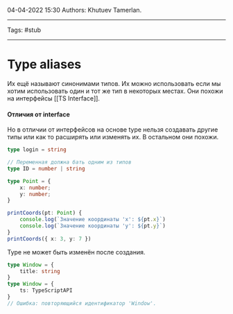 04-04-2022
15:30
Authors: Khutuev Tamerlan.
***
Tags: #stub 
***
# Type aliases
Их ещё называют синонимами типов. 
Их можно использовать если мы хотим использовать один и тот же тип в некоторых местах. 
Они похожи на интерфейсы [[TS Interface]]. 

####  Отличия от interface
Но в отличии от интерфейсов на основе type нельзя создавать другие типы или как то расширять или изменять их. В остальном они похожи. 

```typescript
type login = string

// Переменная должна бать одним из типов
type ID = number | string

type Point = { 
	x: number;
	y: number;
}

printCoords(pt: Point) { 
	console.log(`Значение координаты 'x': ${pt.x}`) 
	console.log(`Значение координаты 'y': ${pt.y}`) 
} 
printCoords({ x: 3, y: 7 })
```

Type не может быть изменён после создания.
```typescript
type Window = { 
	title: string 
} 
type Window = { 
	ts: TypeScriptAPI 
} 
// Ошибка: повторяющийся идентификатор 'Window'.
```
